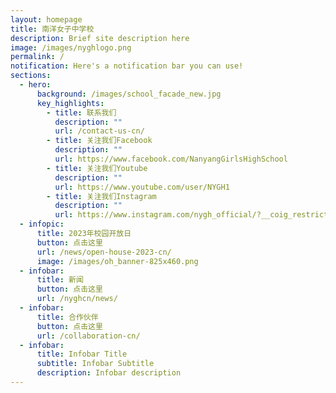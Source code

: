```yaml
---
layout: homepage
title: 南洋女子中学校
description: Brief site description here
image: /images/nyghlogo.png
permalink: /
notification: Here's a notification bar you can use!
sections:
  - hero:
      background: /images/school_facade_new.jpg
      key_highlights:
        - title: 联系我们
          description: ""
          url: /contact-us-cn/
        - title: 关注我们Facebook
          description: ""
          url: https://www.facebook.com/NanyangGirlsHighSchool
        - title: 关注我们Youtube
          description: ""
          url: https://www.youtube.com/user/NYGH1
        - title: 关注我们Instagram
          description: ""
          url: https://www.instagram.com/nygh_official/?__coig_restricted=1
  - infopic:
      title: 2023年校园开放日
      button: 点击这里
      url: /news/open-house-2023-cn/
      image: /images/oh_banner-825x460.png
  - infobar:
      title: 新闻
      button: 点击这里
      url: /nyghcn/news/
  - infobar:
      title: 合作伙伴
      button: 点击这里
      url: /collaboration-cn/
  - infobar:
      title: Infobar Title
      subtitle: Infobar Subtitle
      description: Infobar description
---
```

